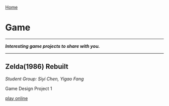 [Home](index.md)

# Game

****

***Interesting game projects to share with you.***

------

## Zelda(1986) Rebuilt

*Student Group: Siyi Chen, Yigao Fang*

Game Design Project 1

[play online](Others/190B.pdf)
<!-- [MacOS download](Others/Web_Zelda)
[Windows download](Others/190B.pdf) -->

